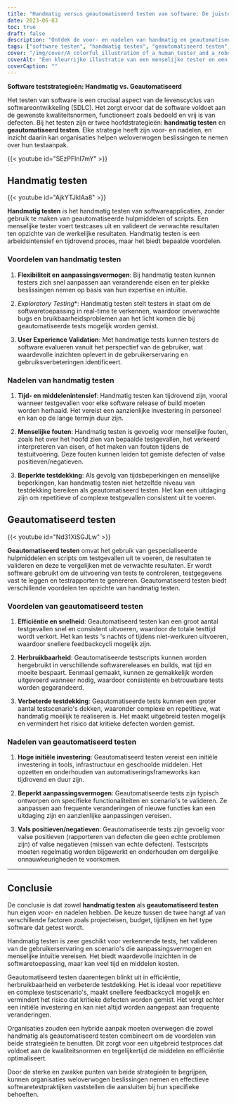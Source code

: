 ```yaml
---
title: "Handmatig versus geautomatiseerd testen van software: De juiste strategie kiezen"
date: 2023-06-03
toc: true
draft: false
description: "Ontdek de voor- en nadelen van handmatig en geautomatiseerd testen van software om een weloverwogen beslissing te nemen voor uw organisatie."
tags: ["software testen", "handmatig testen", "geautomatiseerd testen", "teststrategieën", "softwareontwikkeling", "kwaliteitsborging", "proefprocessen", "testdekking", "verkennende tests", "gebruikerservaring", "efficiëntie", "herbruikbaarheid", "aanpassingsvermogen", "menselijke fout", "valse positieven", "valse negatieven", "testautomatisering", "hybride testen", "grondstofoptimalisatie", "praktijken voor het testen van software", "de juiste teststrategie voor software kiezen", "voordelen van handmatig testen", "nadelen van geautomatiseerd testen", "handmatige en geautomatiseerde tests combineren", "optimaliseren van het testproces van software"]
cover: "/img/cover/A_colorful_illustration_of_a_human_tester_and_a_robot_tester.png"
coverAlt: "Een kleurrijke illustratie van een menselijke tester en een robot tester die samenwerken om softwaretoepassingen te testen."
coverCaption: ""
---
```


**Software teststrategieën: Handmatig vs. Geautomatiseerd**

Het testen van software is een cruciaal aspect van de levenscyclus van softwareontwikkeling (SDLC). Het zorgt ervoor dat de software voldoet aan de gewenste kwaliteitsnormen, functioneert zoals bedoeld en vrij is van defecten. Bij het testen zijn er twee hoofdstrategieën: **handmatig testen** en **geautomatiseerd testen**. Elke strategie heeft zijn voor- en nadelen, en inzicht daarin kan organisaties helpen weloverwogen beslissingen te nemen over hun testaanpak.

{{< youtube id="SEzPFlnI7mY" >}}

## Handmatig testen

{{< youtube id="AjkYTJklAa8" >}}

**Handmatig testen** is het handmatig testen van softwareapplicaties, zonder gebruik te maken van geautomatiseerde hulpmiddelen of scripts. Een menselijke tester voert testcases uit en valideert de verwachte resultaten ten opzichte van de werkelijke resultaten. Handmatig testen is een arbeidsintensief en tijdrovend proces, maar het biedt bepaalde voordelen.

### Voordelen van handmatig testen

1. **Flexibiliteit en aanpassingsvermogen**: Bij handmatig testen kunnen testers zich snel aanpassen aan veranderende eisen en ter plekke beslissingen nemen op basis van hun expertise en intuïtie.

2. *Exploratory Testing**: Handmatig testen stelt testers in staat om de softwaretoepassing in real-time te verkennen, waardoor onverwachte bugs en bruikbaarheidsproblemen aan het licht komen die bij geautomatiseerde tests mogelijk worden gemist.

3. **User Experience Validation**: Met handmatige tests kunnen testers de software evalueren vanuit het perspectief van de gebruiker, wat waardevolle inzichten oplevert in de gebruikerservaring en gebruiksverbeteringen identificeert.

### Nadelen van handmatig testen

1. **Tijd- en middelenintensief**: Handmatig testen kan tijdrovend zijn, vooral wanneer testgevallen voor elke software release of build moeten worden herhaald. Het vereist een aanzienlijke investering in personeel en kan op de lange termijn duur zijn.

2. **Menselijke fouten**: Handmatig testen is gevoelig voor menselijke fouten, zoals het over het hoofd zien van bepaalde testgevallen, het verkeerd interpreteren van eisen, of het maken van fouten tijdens de testuitvoering. Deze fouten kunnen leiden tot gemiste defecten of valse positieven/negatieven.

3. **Beperkte testdekking**: Als gevolg van tijdsbeperkingen en menselijke beperkingen, kan handmatig testen niet hetzelfde niveau van testdekking bereiken als geautomatiseerd testen. Het kan een uitdaging zijn om repetitieve of complexe testgevallen consistent uit te voeren.

## Geautomatiseerd testen

{{< youtube id="Nd31XiSGJLw" >}}

**Geautomatiseerd testen** omvat het gebruik van gespecialiseerde hulpmiddelen en scripts om testgevallen uit te voeren, de resultaten te valideren en deze te vergelijken met de verwachte resultaten. Er wordt software gebruikt om de uitvoering van tests te controleren, testgegevens vast te leggen en testrapporten te genereren. Geautomatiseerd testen biedt verschillende voordelen ten opzichte van handmatig testen.

### Voordelen van geautomatiseerd testen

1. **Efficiëntie en snelheid**: Geautomatiseerd testen kan een groot aantal testgevallen snel en consistent uitvoeren, waardoor de totale testtijd wordt verkort. Het kan tests 's nachts of tijdens niet-werkuren uitvoeren, waardoor snellere feedbackcycli mogelijk zijn.

2. **Herbruikbaarheid**: Geautomatiseerde testscripts kunnen worden hergebruikt in verschillende softwarereleases en builds, wat tijd en moeite bespaart. Eenmaal gemaakt, kunnen ze gemakkelijk worden uitgevoerd wanneer nodig, waardoor consistente en betrouwbare tests worden gegarandeerd.

3. **Verbeterde testdekking**: Geautomatiseerde tests kunnen een groter aantal testscenario's dekken, waaronder complexe en repetitieve, wat handmatig moeilijk te realiseren is. Het maakt uitgebreid testen mogelijk en vermindert het risico dat kritieke defecten worden gemist.

### Nadelen van geautomatiseerd testen

1. **Hoge initiële investering**: Geautomatiseerd testen vereist een initiële investering in tools, infrastructuur en geschoolde middelen. Het opzetten en onderhouden van automatiseringsframeworks kan tijdrovend en duur zijn.

2. **Beperkt aanpassingsvermogen**: Geautomatiseerde tests zijn typisch ontworpen om specifieke functionaliteiten en scenario's te valideren. Ze aanpassen aan frequente veranderingen of nieuwe functies kan een uitdaging zijn en aanzienlijke aanpassingen vereisen.

3. **Vals positieven/negatieven**: Geautomatiseerde tests zijn gevoelig voor valse positieven (rapporteren van defecten die geen echte problemen zijn) of valse negatieven (missen van echte defecten). Testscripts moeten regelmatig worden bijgewerkt en onderhouden om dergelijke onnauwkeurigheden te voorkomen.

______

## Conclusie

De conclusie is dat zowel **handmatig testen** als **geautomatiseerd testen** hun eigen voor- en nadelen hebben. De keuze tussen de twee hangt af van verschillende factoren zoals projecteisen, budget, tijdlijnen en het type software dat getest wordt.

Handmatig testen is zeer geschikt voor verkennende tests, het valideren van de gebruikerservaring en scenario's die aanpassingsvermogen en menselijke intuïtie vereisen. Het biedt waardevolle inzichten in de softwaretoepassing, maar kan veel tijd en middelen kosten.

Geautomatiseerd testen daarentegen blinkt uit in efficiëntie, herbruikbaarheid en verbeterde testdekking. Het is ideaal voor repetitieve en complexe testscenario's, maakt snellere feedbackcycli mogelijk en vermindert het risico dat kritieke defecten worden gemist. Het vergt echter een initiële investering en kan niet altijd worden aangepast aan frequente veranderingen.

Organisaties zouden een hybride aanpak moeten overwegen die zowel handmatig als geautomatiseerd testen combineert om de voordelen van beide strategieën te benutten. Dit zorgt voor een uitgebreid testproces dat voldoet aan de kwaliteitsnormen en tegelijkertijd de middelen en efficiëntie optimaliseert.

Door de sterke en zwakke punten van beide strategieën te begrijpen, kunnen organisaties weloverwogen beslissingen nemen en effectieve softwaretestpraktijken vaststellen die aansluiten bij hun specifieke behoeften.
